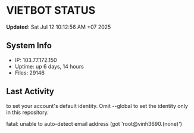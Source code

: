 # VIETBOT STATUS
**Updated**: Sat Jul 12 10:12:56 AM +07 2025

## System Info
- IP: 103.77.172.150
- Uptime: up 6 days, 14 hours
- Files: 29146

## Last Activity

to set your account's default identity.
Omit --global to set the identity only in this repository.

fatal: unable to auto-detect email address (got 'root@vinh3690.(none)')
